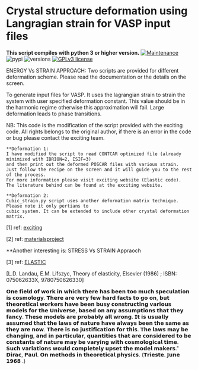 # Crystal structure deformation using Langragian strain for VASP input files
**This script compiles with python 3 or higher version.**
[![Maintenance](https://img.shields.io/badge/Maintained%3F-yes-green.svg)](https://GitHub.com/Naereen/StrapDown.js/graphs/commit-activity)
![pypi](https://img.shields.io/pypi/v/pybadges.svg)
![versions](https://img.shields.io/pypi/pyversions/pybadges.svg)
[![GPLv3 license](https://img.shields.io/badge/License-GPLv3-blue.svg)](http://perso.crans.org/besson/LICENSE.html)

ENERGY Vs STRAIN APPROACH: Two scripts are provided for different deformation scheme. Please read the documentation or 
the details on the screen.

To generate input files for VASP. It uses the lagrangian strain to strain the system with user specified deformation constant. This value should be in the harmonic regime otherwise this approximation will fail. Large deformation leads to phase transitions.

NB: This code is the modification of the script provided with the exciting code. All rights belongs to the original author,
if there is an error in the code or bug please contact the exciting team.

```
**Deformation 1:
I have modified the script to read CONTCAR optimized file (already minimized with IBRION=2, ISIF=3) 
and then print out the deformed POSCAR files with various strain.
Just follow the recipe on the screen and it will guide you to the rest of the process. 
For more information please visit exciting website (Elastic code).
The literature behind can be found at the exciting website.
```

```
**Deformation 2:
Cubic_strain.py script uses another deformation matrix technique. Please note it only pertians to 
cubic system. It can be extended to include other crystal deformation matrix.
```

[1] ref: [exciting](http://exciting-code.org/nitrogen-energy-vs-strain-calculations)

[2] ref: [materialsproject](https://wiki.materialsproject.org/Elasticity_calculations)

**Another interesting is: STRESS Vs STRAIN Appraoch  

[3] ref: [ELASTIC](https://elastic.readthedocs.io/en/stable/index.html) 

[L.D. Landau, E.M. Lifszyc, Theory of elasticity, Elsevier (1986) ; ISBN: 075062633X, 9780750626330]

𝗢𝗻𝗲 𝗳𝗶𝗲𝗹𝗱 𝗼𝗳 𝘄𝗼𝗿𝗸 𝗶𝗻 𝘄𝗵𝗶𝗰𝗵 𝘁𝗵𝗲𝗿𝗲 𝗵𝗮𝘀 𝗯𝗲𝗲𝗻 𝘁𝗼𝗼 𝗺𝘂𝗰𝗵 𝘀𝗽𝗲𝗰𝘂𝗹𝗮𝘁𝗶𝗼𝗻 𝗶𝘀 𝗰𝗼𝘀𝗺𝗼𝗹𝗼𝗴𝘆. 𝗧𝗵𝗲𝗿𝗲 𝗮𝗿𝗲 𝘃𝗲𝗿𝘆 𝗳𝗲𝘄 𝗵𝗮𝗿𝗱 𝗳𝗮𝗰𝘁𝘀 𝘁𝗼 𝗴𝗼 𝗼𝗻, 𝗯𝘂𝘁 𝘁𝗵𝗲𝗼𝗿𝗲𝘁𝗶𝗰𝗮𝗹 𝘄𝗼𝗿𝗸𝗲𝗿𝘀 𝗵𝗮𝘃𝗲 𝗯𝗲𝗲𝗻 𝗯𝘂𝘀𝘆 𝗰𝗼𝗻𝘀𝘁𝗿𝘂𝗰𝘁𝗶𝗻𝗴 𝘃𝗮𝗿𝗶𝗼𝘂𝘀 𝗺𝗼𝗱𝗲𝗹𝘀 𝗳𝗼𝗿 𝘁𝗵𝗲 𝗨𝗻𝗶𝘃𝗲𝗿𝘀𝗲, 𝗯𝗮𝘀𝗲𝗱 𝗼𝗻 𝗮𝗻𝘆 𝗮𝘀𝘀𝘂𝗺𝗽𝘁𝗶𝗼𝗻𝘀 𝘁𝗵𝗮𝘁 𝘁𝗵𝗲𝘆 𝗳𝗮𝗻𝗰𝘆. 𝗧𝗵𝗲𝘀𝗲 𝗺𝗼𝗱𝗲𝗹𝘀 𝗮𝗿𝗲 𝗽𝗿𝗼𝗯𝗮𝗯𝗹𝘆 𝗮𝗹𝗹 𝘄𝗿𝗼𝗻𝗴. 𝗜𝘁 𝗶𝘀 𝘂𝘀𝘂𝗮𝗹𝗹𝘆 𝗮𝘀𝘀𝘂𝗺𝗲𝗱 𝘁𝗵𝗮𝘁 𝘁𝗵𝗲 𝗹𝗮𝘄𝘀 𝗼𝗳 𝗻𝗮𝘁𝘂𝗿𝗲 𝗵𝗮𝘃𝗲 𝗮𝗹𝘄𝗮𝘆𝘀 𝗯𝗲𝗲𝗻 𝘁𝗵𝗲 𝘀𝗮𝗺𝗲 𝗮𝘀 𝘁𝗵𝗲𝘆 𝗮𝗿𝗲 𝗻𝗼𝘄. 𝗧𝗵𝗲𝗿𝗲 𝗶𝘀 𝗻𝗼 𝗷𝘂𝘀𝘁𝗶𝗳𝗶𝗰𝗮𝘁𝗶𝗼𝗻 𝗳𝗼𝗿 𝘁𝗵𝗶𝘀. 𝗧𝗵𝗲 𝗹𝗮𝘄𝘀 𝗺𝗮𝘆 𝗯𝗲 𝗰𝗵𝗮𝗻𝗴𝗶𝗻𝗴, 𝗮𝗻𝗱 𝗶𝗻 𝗽𝗮𝗿𝘁𝗶𝗰𝘂𝗹𝗮𝗿, 𝗾𝘂𝗮𝗻𝘁𝗶𝘁𝗶𝗲𝘀 𝘁𝗵𝗮𝘁 𝗮𝗿𝗲 𝗰𝗼𝗻𝘀𝗶𝗱𝗲𝗿𝗲𝗱 𝘁𝗼 𝗯𝗲 𝗰𝗼𝗻𝘀𝘁𝗮𝗻𝘁𝘀 𝗼𝗳 𝗻𝗮𝘁𝘂𝗿𝗲 𝗺𝗮𝘆 𝗯𝗲 𝘃𝗮𝗿𝘆𝗶𝗻𝗴 𝘄𝗶𝘁𝗵 𝗰𝗼𝘀𝗺𝗼𝗹𝗼𝗴𝗶𝗰𝗮𝗹 𝘁𝗶𝗺𝗲. 𝗦𝘂𝗰𝗵 𝘃𝗮𝗿𝗶𝗮𝘁𝗶𝗼𝗻𝘀 𝘄𝗼𝘂𝗹𝗱 𝗰𝗼𝗺𝗽𝗹𝗲𝘁𝗲𝗹𝘆 𝘂𝗽𝘀𝗲𝘁 𝘁𝗵𝗲 𝗺𝗼𝗱𝗲𝗹 𝗺𝗮𝗸𝗲𝗿𝘀." 𝗗𝗶𝗿𝗮𝗰, 𝗣𝗮𝘂𝗹. 𝗢𝗻 𝗺𝗲𝘁𝗵𝗼𝗱𝘀 𝗶𝗻 𝘁𝗵𝗲𝗼𝗿𝗲𝘁𝗶𝗰𝗮𝗹 𝗽𝗵𝘆𝘀𝗶𝗰𝘀. (𝗧𝗿𝗶𝗲𝘀𝘁𝗲. 𝗝𝘂𝗻𝗲 𝟭𝟵𝟲𝟴 .) 
